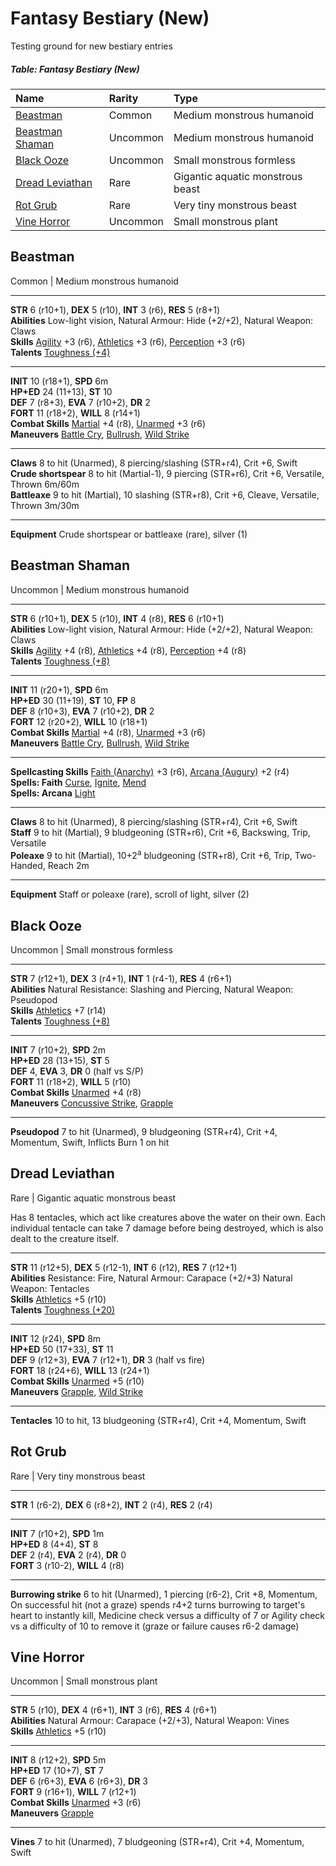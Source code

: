 # Fantasy Bestiary (New)

Testing ground for new bestiary entries

##### Table: Fantasy Bestiary (New)
| Name | Rarity | Type |
|:-|:-|:-|
| [Beastman](#beastman) | Common | Medium monstrous humanoid |
| [Beastman Shaman](#beastman-shaman) | Uncommon | Medium monstrous humanoid |
| [Black Ooze](#black-ooze) | Uncommon | Small monstrous formless |
| [Dread Leviathan](#dread-leviathan) | Rare | Gigantic aquatic monstrous beast |
| [Rot Grub](#rot-grub) | Rare | Very tiny monstrous beast |
| [Vine Horror](#vine-horror) | Uncommon | Small monstrous plant |

## Beastman

Common | Medium monstrous humanoid

---

**STR** 6 (r10+1), **DEX** 5 (r10), **INT** 3 (r6), **RES** 5 (r8+1)  
**Abilities** Low-light vision, Natural Armour: Hide (+2/+2), Natural Weapon: Claws  
**Skills** [Agility](/Basic/PHB.md#agility-dex) +3 (r6), [Athletics](/Basic/PHB.md#athletics-str) +3 (r6), [Perception](/Basic/PHB.md#perception-dex) +3 (r6)  
**Talents** [Toughness (+4)](/Basic/Talents.md#toughness)

---

**INIT** 10 (r18+1), **SPD** 6m  
**HP+ED** 24 (11+13), **ST** 10  
**DEF** 7 (r8+3), **EVA** 7 (r10+2), **DR** 2  
**FORT** 11 (r18+2), **WILL** 8 (r14+1)  
**Combat Skills** [Martial](/Basic/PHB.md#martial-dex) +4 (r8), [Unarmed](/Basic/PHB.md#unarmed-dex) +3 (r6)  
**Maneuvers** [Battle Cry](/Basic/Maneuvers.md#battle-cry), [Bullrush](/Basic/Maneuvers.md#bullrush), [Wild Strike](/Basic/Maneuvers.md#wild-strike)

---

**Claws** 8 to hit (Unarmed), 8 piercing/slashing (STR+r4), Crit +6, Swift  
**Crude shortspear** 8 to hit (Martial-1), 9 piercing (STR+r6), Crit +6, Versatile, Thrown 6m/60m  
**Battleaxe** 9 to hit (Martial), 10 slashing (STR+r8), Crit +6, Cleave, Versatile, Thrown 3m/30m

---

**Equipment** Crude shortspear or battleaxe (rare), silver (1)

## Beastman Shaman

Uncommon | Medium monstrous humanoid

---

**STR** 6 (r10+1), **DEX** 5 (r10), **INT** 4 (r8), **RES** 6 (r10+1)  
**Abilities** Low-light vision, Natural Armour: Hide (+2/+2), Natural Weapon: Claws  
**Skills** [Agility](/Basic/PHB.md#agility-dex) +4 (r8), [Athletics](/Basic/PHB.md#athletics-str) +4 (r8), [Perception](/Basic/PHB.md#perception-dex) +4 (r8)  
**Talents** [Toughness (+8)](/Basic/Talents.md#toughness)

---

**INIT** 11 (r20+1), **SPD** 6m  
**HP+ED** 30 (11+19), **ST** 10, **FP** 8  
**DEF** 8 (r10+3), **EVA** 7 (r10+2), **DR** 2  
**FORT** 12 (r20+2), **WILL** 10 (r18+1)  
**Combat Skills** [Martial](/Basic/PHB.md#martial-dex) +4 (r8), [Unarmed](/Basic/PHB.md#unarmed-dex) +3 (r6)  
**Maneuvers** [Battle Cry](/Basic/Maneuvers.md#battle-cry), [Bullrush](/Basic/Maneuvers.md#bullrush), [Wild Strike](/Basic/Maneuvers.md#wild-strike)

---

**Spellcasting Skills** [Faith (Anarchy)](/Fantasy/Skills.md#faith-res) +3 (r6), [Arcana (Augury)](/Fantasy/Skills.md#arcana-int) +2 (r4)  
**Spells: Faith** [Curse](/Fantasy/Spells.md#curse), [Ignite](/Fantasy/Spells.md#ignite), [Mend](/Fantasy/Spells.md#mend)  
**Spells: Arcana** [Light](/Fantasy/Spells.md#light)

---

**Claws** 8 to hit (Unarmed), 8 piercing/slashing (STR+r4), Crit +6, Swift  
**Staff** 9 to hit (Martial), 9 bludgeoning (STR+r6), Crit +6, Backswing, Trip, Versatile  
**Poleaxe** 9 to hit (Martial), 10+2<sup>a</sup> bludgeoning (STR+r8), Crit +6, Trip, Two-Handed, Reach 2m

---

**Equipment** Staff or poleaxe (rare), scroll of light, silver (2)

## Black Ooze

Uncommon | Small monstrous formless

---

**STR** 7 (r12+1), **DEX** 3 (r4+1), **INT** 1 (r4-1), **RES** 4 (r6+1)  
**Abilities** Natural Resistance: Slashing and Piercing, Natural Weapon: Pseudopod  
**Skills** [Athletics](/Basic/PHB.md#athletics-str) +7 (r14)  
**Talents** [Toughness (+8)](/Basic/Talents.md#toughness)

---

**INIT** 7 (r10+2), **SPD** 2m  
**HP+ED** 28 (13+15), **ST** 5  
**DEF** 4, **EVA** 3, **DR** 0 (half vs S/P)  
**FORT** 11 (r18+2), **WILL** 5 (r10)  
**Combat Skills** [Unarmed](/Basic/PHB.md#unarmed-dex) +4 (r8)  
**Maneuvers** [Concussive Strike](/Basic/Maneuvers.md#concussive-strike), [Grapple](/Basic/Maneuvers.md#grapple)

---

**Pseudopod** 7 to hit (Unarmed), 9 bludgeoning (STR+r4), Crit +4, Momentum, Swift, Inflicts Burn 1 on hit

## Dread Leviathan

Rare | Gigantic aquatic monstrous beast

Has 8 tentacles, which act like creatures above the water on their own. Each individual tentacle can take 7 damage before being destroyed, which is also dealt to the creature itself.

---

**STR** 11 (r12+5), **DEX** 5 (r12-1), **INT** 6 (r12), **RES** 7 (r12+1)  
**Abilities** Resistance: Fire, Natural Armour: Carapace (+2/+3) Natural Weapon: Tentacles  
**Skills** [Athletics](/Basic/PHB.md#athletics-str) +5 (r10)  
**Talents** [Toughness (+20)](/Basic/Talents.md#toughness)

---

**INIT** 12 (r24), **SPD** 8m  
**HP+ED** 50 (17+33), **ST** 11  
**DEF** 9 (r12+3), **EVA** 7 (r12+1), **DR** 3 (half vs fire)  
**FORT** 18 (r24+6), **WILL** 13 (r24+1)  
**Combat Skills** [Unarmed](/Basic/PHB.md#unarmed-dex) +5 (r10)  
**Maneuvers** [Grapple](/Basic/Maneuvers.md#grapple), [Wild Strike](/Basic/Maneuvers.md#wild-strike)

---

**Tentacles** 10 to hit, 13 bludgeoning (STR+r4), Crit +4, Momentum, Swift

## Rot Grub

Rare | Very tiny monstrous beast

---

**STR** 1 (r6-2), **DEX** 6 (r8+2), **INT** 2 (r4), **RES** 2 (r4)

---

**INIT** 7 (r10+2), **SPD** 1m  
**HP+ED** 8 (4+4), **ST** 8  
**DEF** 2 (r4), **EVA** 2 (r4), **DR** 0  
**FORT** 3 (r10-2), **WILL** 4 (r8)

---

**Burrowing strike** 6 to hit (Unarmed), 1 piercing (r6-2), Crit +8, Momentum, On successful hit (not a graze) spends r4+2 turns burrowing to target's heart to instantly kill, Medicine check versus a difficulty of 7 or Agility check vs a difficulty of 10 to remove it (graze or failure causes r6-2 damage)

## Vine Horror

Uncommon | Small monstrous plant

---

**STR** 5 (r10), **DEX** 4 (r6+1), **INT** 3 (r6), **RES** 4 (r6+1)  
**Abilities** Natural Armour: Carapace (+2/+3), Natural Weapon: Vines  
**Skills** [Athletics](/Basic/PHB.md#athletics-str) +5 (r10)

---

**INIT** 8 (r12+2), **SPD** 5m  
**HP+ED** 17 (10+7), **ST** 7  
**DEF** 6 (r6+3), **EVA** 6 (r6+3), **DR** 3  
**FORT** 9 (r16+1), **WILL** 7 (r12+1)  
**Combat Skills** [Unarmed](/Basic/PHB.md#unarmed-dex) +3 (r6)  
**Maneuvers** [Grapple](/Basic/Maneuvers.md#grapple)

---

**Vines** 7 to hit (Unarmed), 7 bludgeoning (STR+r4), Crit +4, Momentum, Swift